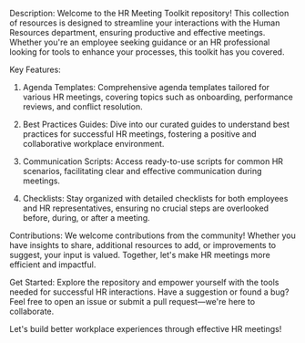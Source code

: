 Description:
Welcome to the HR Meeting Toolkit repository! This collection of resources is designed to streamline your interactions with the Human Resources department, ensuring productive and effective meetings. Whether you're an employee seeking guidance or an HR professional looking for tools to enhance your processes, this toolkit has you covered.

Key Features:

1. Agenda Templates: Comprehensive agenda templates tailored for various HR meetings, covering topics such as onboarding, performance reviews, and conflict resolution.

2. Best Practices Guides: Dive into our curated guides to understand best practices for successful HR meetings, fostering a positive and collaborative workplace environment.

3. Communication Scripts: Access ready-to-use scripts for common HR scenarios, facilitating clear and effective communication during meetings.

4. Checklists: Stay organized with detailed checklists for both employees and HR representatives, ensuring no crucial steps are overlooked before, during, or after a meeting.

Contributions:
We welcome contributions from the community! Whether you have insights to share, additional resources to add, or improvements to suggest, your input is valued. Together, let's make HR meetings more efficient and impactful.

Get Started:
Explore the repository and empower yourself with the tools needed for successful HR interactions. Have a suggestion or found a bug? Feel free to open an issue or submit a pull request—we're here to collaborate.

Let's build better workplace experiences through effective HR meetings!

